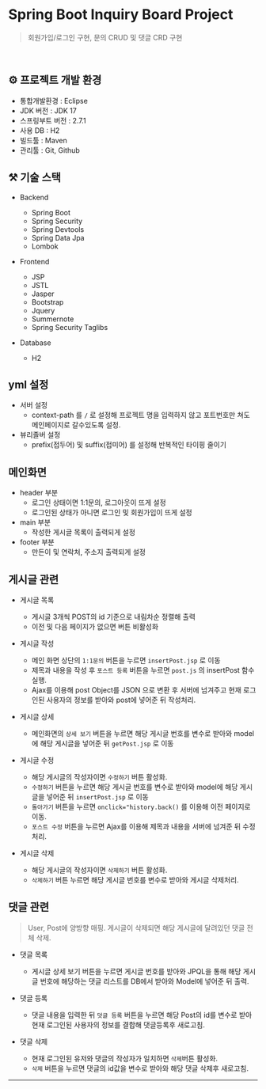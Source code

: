 # Spring Boot Inquiry Board Project
> 회원가입/로그인 구현, 문의 CRUD 및 댓글 CRD 구현

<br>

## ⚙ 프로젝트 개발 환경
- 통합개발환경 : Eclipse
- JDK 버전 : JDK 17
- 스프링부트 버전 : 2.7.1
- 사용 DB : H2
- 빌드툴 : Maven
- 관리툴 : Git, Github

## ⚒ 기술 스택
- Backend
  - Spring Boot
  - Spring Security
  - Spring Devtools
  - Spring Data Jpa
  - Lombok


- Frontend
  - JSP
  - JSTL
  - Jasper
  - Bootstrap
  - Jquery
  - Summernote
  - Spring Security Taglibs


- Database
  - H2

## yml 설정
- 서버 설정
    - context-path 를 `/` 로 설정해 프로젝트 명을 입력하지 않고 포트번호만 쳐도 메인페이지로 갈수있도록 설정.
- 뷰리졸버 설정
    - prefix(접두어) 및 suffix(접미어) 를 설정해 반복적인 타이핑 줄이기

## 메인화면
- header 부분
    - 로그인 상태이면 1:1문의, 로그아웃이 뜨게 설정
    - 로그인된 상태가 아니면 로그인 및 회원가입이 뜨게 설정
- main 부분
    - 작성한 게시글 목록이 출력되게 설정
- footer 부분
    -  만든이 및 연락처, 주소지 출력되게 설정

## 게시글 관련
- 게시글 목록
    - 게시글 3개씩 POST의 id 기준으로 내림차순 정렬해 출력
    - 이전 및 다음 페이지가 없으면 버튼 비활성화

- 게시글 작성
    - 메인 화면 상단의 `1:1문의` 버튼을 누르면 `insertPost.jsp` 로 이동
    - 제목과 내용을 작성 후 `포스트 등록` 버튼을 누르면 `post.js` 의 insertPost 함수 실행.
    - Ajax를 이용해 post Object를 JSON 으로 변환 후 서버에 넘겨주고 현재 로그인된 사용자의 정보를 받아와 post에 넣어준 뒤 작성처리.

- 게시글 상세
    - 메인화면의 `상세 보기` 버튼을 누르면 해당 게시글 번호를 변수로 받아와 model에 해당 게시글을 넣어준 뒤 `getPost.jsp` 로 이동

- 게시글 수정
    - 해당 게시글의 작성자이면 `수정하기` 버튼 활성화.
    - `수정하기` 버튼을 누르면 해당 게시글 번호를 변수로 받아와 model에 해당 게시글을 넣어준 뒤 `insertPost.jsp` 로 이동
    - `돌아가기` 버튼을 누르면 `onclick="history.back()` 를 이용해 이전 페이지로 이동.
    - `포스트 수정` 버튼을 누르면 Ajax를 이용해 제목과 내용을 서버에 넘겨준 뒤 수정처리.

- 게시글 삭제
    - 해당 게시글의 작성자이면 `삭제하기` 버튼 활성화.
    - `삭제하기` 버튼 누르면 해당 게시글 번호를 변수로 받아와 게시글 삭제처리.

## 댓글 관련
> User, Post에 양방향 매핑.
> 게시글이 삭제되면 해당 게시글에 달려있던 댓글 전체 삭제.

- 댓글 목록
    - 게시글 상세 보기 버튼을 누르면 게시글 번호를 받아와 JPQL을 통해 해당 게시글 번호에 해당하는 댓글 리스트를 DB에서 받아와 Model에 넣어준 뒤 출력.

- 댓글 등록
    - 댓글 내용을 입력한 뒤 `덧글 등록` 버튼을 누르면 해당 Post의 id를 변수로 받아 현재 로그인된 사용자의 정보를 결합해 댓글등록후 새로고침.

- 댓글 삭제
    - 현재 로그인된 유저와 댓글의 작성자가 일치하면 `삭제`버튼 활성화.
    - `삭제` 버튼을 누르면 댓글의 id값을 변수로 받아와 해당 댓글 삭제후 새로고침.


---